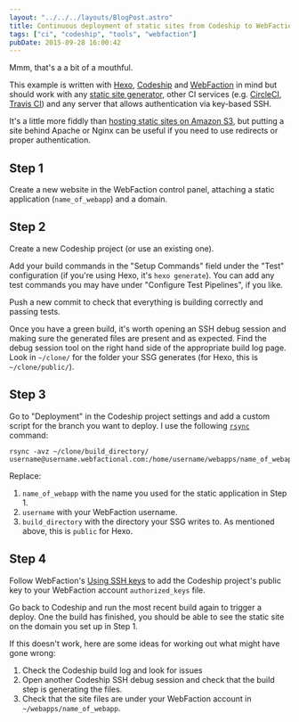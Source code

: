 ```yaml
---
layout: "../../../layouts/BlogPost.astro"
title: Continuous deployment of static sites from Codeship to WebFaction with rsync
tags: ["ci", "codeship", "tools", "webfaction"]
pubDate: 2015-09-28 16:00:42
---
```


Mmm, that's a a bit of a mouthful.

This example is written with [Hexo](https://hexo.io/), [Codeship](https://codeship.io/) and [WebFaction](https://www.webfaction.com?affiliate=beafg) in mind but should work with any [static site generator](https://www.staticgen.com/), other CI services (e.g. [CircleCI](https://circleci.com/docs/introduction-to-continuous-deployment), [Travis CI](http://docs.travis-ci.com/user/deployment/custom/)) and any server that allows authentication via key-based SSH.

It's a little more fiddly than [hosting static sites on Amazon S3](http://docs.aws.amazon.com/AmazonS3/latest/dev/WebsiteHosting.html), but putting a site behind Apache or Nginx can be useful if you need to use redirects or proper authentication.

## Step 1

Create a new website in the WebFaction control panel, attaching a static application (`name_of_webapp`) and a domain.

## Step 2

Create a new Codeship project (or use an existing one).

Add your build commands in the "Setup Commands" field under the "Test" configuration (if you're using Hexo, it's `hexo generate`). You can add any test commands you may have under "Configure Test Pipelines", if you like.

Push a new commit to check that everything is building correctly and passing tests.

Once you have a green build, it's worth opening an SSH debug session and making sure the generated files are present and as expected. Find the debug session tool on the right hand side of the appropriate build log page. Look in `~/clone/` for the folder your SSG generates (for Hexo, this is `~/clone/public/`).

## Step 3

Go to "Deployment" in the Codeship project settings and add a custom script for the branch you want to deploy. I use the following [`rsync`](http://www.evbackup.com/support-commonly-used-rsync-arguments/) command:

    rsync -avz ~/clone/build_directory/ username@username.webfactional.com:/home/username/webapps/name_of_webapp/

Replace:

1. `name_of_webapp` with the name you used for the static application in Step 1.
2. `username` with your WebFaction username.
3. `build_directory` with the directory your SSG writes to. As mentioned above, this is `public` for Hexo.

## Step 4

Follow WebFaction's [Using SSH keys](https://docs.webfaction.com/user-guide/access.html#using-ssh-keys) to add the Codeship project's public key to your WebFaction account `authorized_keys` file.

Go back to Codeship and run the most recent build again to trigger a deploy. One the build has finished, you should be able to see the static site on the domain you set up in Step 1.

If this doesn't work, here are some ideas for working out what might have gone wrong:

1. Check the Codeship build log and look for issues
2. Open another Codeship SSH debug session and check that the build step is generating the files.
3. Check that the site files are under your WebFaction account in `~/webapps/name_of_webapp`.

